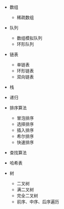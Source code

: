 - 数组

  - 稀疏数组

- 队列

  - 数组模拟队列
  - 环形队列

- 链表

  - 单链表
  - 环形链表
  - 双向链表

- 栈

- 递归

- 排序算法

  - 冒泡排序
  - 选择排序
  - 插入排序
  - 希尔排序
  - 快速排序

- 查找算法

- 哈希表
- 树
  - 二叉树
  - 满二叉树
  - 完全二叉树
  - 前序、中序、后序遍历